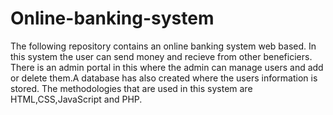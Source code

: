 # Online-banking-system
The following repository contains an online banking system web based. In this system the user can send money and recieve from other beneficiers. There is an admin portal in this where the admin can manage users and add or delete them.A database has also created where the users information is stored. The methodologies that are used in this system are HTML,CSS,JavaScript and PHP.
